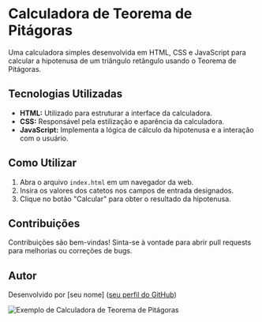 # Calculadora de Teorema de Pitágoras

Uma calculadora simples desenvolvida em HTML, CSS e JavaScript para calcular a hipotenusa de um triângulo retângulo usando o Teorema de Pitágoras.

## Tecnologias Utilizadas

- **HTML:** Utilizado para estruturar a interface da calculadora.
- **CSS:** Responsável pela estilização e aparência da calculadora.
- **JavaScript:** Implementa a lógica de cálculo da hipotenusa e a interação com o usuário.

## Como Utilizar

1. Abra o arquivo `index.html` em um navegador da web.
2. Insira os valores dos catetos nos campos de entrada designados.
3. Clique no botão "Calcular" para obter o resultado da hipotenusa.

## Contribuições

Contribuições são bem-vindas! Sinta-se à vontade para abrir pull requests para melhorias ou correções de bugs.

## Autor

Desenvolvido por [seu nome] ([seu perfil do GitHub](https://github.com/seu-usuario))

![Exemplo de Calculadora de Teorema de Pitágoras](https://media.discordapp.net/attachments/1228097262157172736/1228107128821252146/image.png?ex=662ad6e4&is=661861e4&hm=4cdb619dbf9b7dd46eff010d1559ff79647beceae12ac9295515f2a2fac774dc&=&format=webp&quality=lossless&width=1010&height=479)
